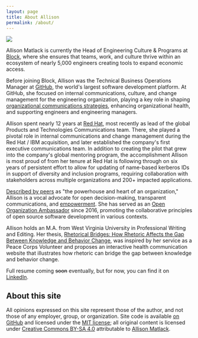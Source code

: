 ```yaml
---
layout: page
title: About Allison
permalink: /about/
---
```


<div class="about_headshot">
  <img src="{{ site:baseurl }}/images/Matlack-138.jpg" />
</div>

Allison Matlack is currently the Head of Engineering Culture & Programs at [Block](https://block.xyz/), where she ensures that teams, work, and culture thrive within an ecosystem of nearly 5,000 engineers creating tools to expand economic access.

Before joining Block, Allison was the Technical Business Operations Manager at [GitHub](https://github.com/about), the world's largest software development platform. At GitHub, she focused on internal communications, culture, and change management for the engineering organization, playing a key role in shaping [organizational communications strategies](https://github.blog/2023-10-04-how-to-communicate-like-a-github-engineer-our-principles-practices-and-tools/), enhancing organizational health, and supporting engineers and engineering managers.

Allison spent nearly 12 years at [Red Hat](https://www.redhat.com/en/about), most recently as lead of the global Products and Technologies Communications team. There, she played a pivotal role in internal communications and change management during the Red Hat / IBM acquisition, and later established the company's first executive communications team. In addition to creating the pilot that grew into the company's global mentoring program, the accomplishment Allison is most proud of from her tenure at Red Hat is following through on six years of persistent effort to allow for updating of name-based kerberos IDs in support of diversity and inclusion programs, requiring collaboration with stakeholders across multiple organizations and 200+ impacted applications.

[Described by peers](https://www.linkedin.com/in/amatlack/) as "the powerhouse and heart of an organization," Allison is a vocal advocate for open decision-making, transparent communications, and [empowerment](/understanding-engagement-empowerment). She has served as an [Open Organization Ambassador](https://opensource.com/open-organization/resources/ambassadors-program) since 2016, promoting the collaborative principles of open source software development in various contexts. 

Allison holds an M.A. from West Virginia University in Professional Writing and Editing. Her thesis, [Rhetorical Bridges: How Rhetoric Affects the Gap Between Knowledge and Behavior Change](https://researchrepository.wvu.edu/etd/864/), was inspired by her service as a Peace Corps Volunteer and proposes an interactive health communication website that illustrates how rhetoric can bridge the gap between knowledge and behavior change.

Full resume coming ~~soon~~ eventually, but for now, you can find it on [LinkedIn](https://www.linkedin.com/in/amatlack/).

## About this site

All opinions expressed on this site represent those of the author, and not those of any employer, group, or organization. Site code is available [on GitHub](https://github.com/amatlack/amatlack.github.io) and licensed under the [MIT license](http://opensource.org/licenses/mit-license.php); all original content is licensed under [Creative Commons BY-SA 4.0](https://creativecommons.org/licenses/by-sa/4.0/) attributable to [Allison Matlack](https://amatlack.com).
